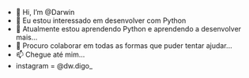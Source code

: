 - 👋 Hi, I’m @Darwin
- 👀 Eu estou interessado em desenvolver com Python
- 🌱 Atualmente estou aprendendo Python e aprendendo a desenvolver mais...
- 💞️ Procuro colaborar em todas as formas que puder tentar ajudar...
- 📫 Chegue até mim...
- instagram = @dw.digo_
